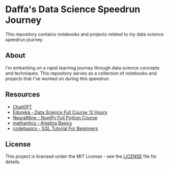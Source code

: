 # Daffa's Data Science Speedrun Journey

This repository contains notebooks and projects related to my data science speedrun journey.

## About

I'm embarking on a rapid learning journey through data science concepts and techniques. This repository serves as a collection of notebooks and projects that I've worked on during this speedrun.

## Resources

- [ChatGPT](https://chatgpt.com/)
- [Edureka - Data Science Full Course 12 Hours](https://www.youtube.com/live/xiEC5oFsq2s?si=XvMpLoVsGGT80Qq6)
- [NeuralNine - NumPy Full Python Course](https://youtu.be/4c_mwnYdbhQ?si=BV4haj16pcqzHdar)
- [mathantics - Algebra Basics](https://youtube.com/playlist?list=PL4mRaHZim4UQPTOTHTe6uKnRoGSo5GuP4&si=3gDJEYgoPwYasVf2)
- [codebasics - SQL Tutorial For Beginners](https://youtu.be/Rm0xH2Vpfi0?si=7QgTZjdXr5CGO4XF)

## License

This project is licensed under the MIT License - see the [LICENSE](LICENSE) file for details.
